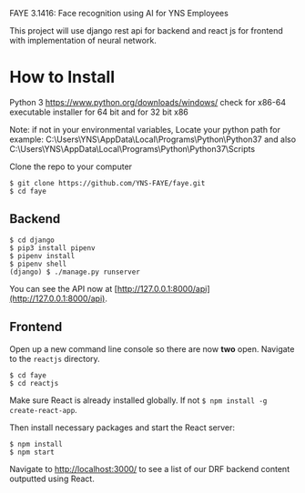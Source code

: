 FAYE 3.1416:
Face recognition using AI
for YNS Employees

This project will use django rest api for backend and react js for frontend with implementation of neural network.

# How to Install

Python 3 https://www.python.org/downloads/windows/ check for x86-64 executable installer for 64 bit and for 32 bit x86

Note: if not in your environmental variables, Locate your python path for example: C:\Users\YNS\AppData\Local\Programs\Python\Python37 and also C:\Users\YNS\AppData\Local\Programs\Python\Python37\Scripts

Clone the repo to your computer

```
$ git clone https://github.com/YNS-FAYE/faye.git
$ cd faye
```

## Backend
```
$ cd django
$ pip3 install pipenv
$ pipenv install
$ pipenv shell
(django) $ ./manage.py runserver
```

You can see the API now at [http://127.0.0.1:8000/api](http://127.0.0.1:8000/api).

## Frontend

Open up a new command line console so there are now **two** open. Navigate to the `reactjs` directory.

```
$ cd faye
$ cd reactjs
```

Make sure React is already installed globally. If not `$ npm install -g create-react-app`.

Then install necessary packages and start the React server:

```
$ npm install
$ npm start
```

Navigate to [http://localhost:3000/](http://localhost:3000/) to see a list of our DRF backend content outputted using React.
